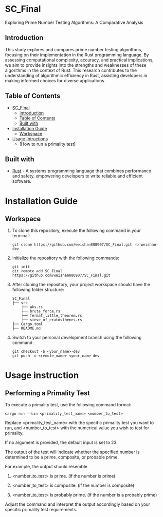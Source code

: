 # SC_Final
Exploring Prime Number Testing Algorithms: A Comparative Analysis

## Introduction

This study explores and compares prime number testing algorithms, focusing on their implementation in the Rust programming language. By assessing computational complexity, accuracy, and practical implications, we aim to provide insights into the strengths and weaknesses of these algorithms in the context of Rust. This research contributes to the understanding of algorithmic efficiency in Rust, assisting developers in making informed choices for diverse applications.

## Table of Contents

- [SC_Final](#SC_Final)
    - [Introduction](#introduction)
    - [Table of Contents](#table-of-contents)
    - [Built with](#built-with)
- [Installation Guide](#installation-guide)
    - [Workspace](#workspace)
- [Usage Intructions](#usage-instructions)
    - [How to run a primality test]


## Built with
* [Rust](https://www.rust-lang.org) - A systems programming language that combines performance and safety, empowering developers to write reliable and efficient software.

# Installation Guide

## Workspace
1. To clone this repository, execute the following command in your terminal:
    ```
    git clone https://github.com/weishan880907/SC_Final.git -b weishan-dev
    ```


2. Initialize the repository with the following commands:
    ```
    git init
    git remote add SC_Final https://github.com/weishan880907/SC_Final.git
    ```


3. After cloning the repository, your project workspace should have the following folder structure:
    ```
    SC_Final 
    ├── src
        ├── aks.rs
        ├── brute_force.rs
        ├── fermat_little_theorem.rs
        ├── sieve_of_eratosthenes.rs
    ├── Cargo.toml
    ├── README.md
    ```
    
4. Switch to your personal development branch using the following command:
    ```
    git checkout -b <your_name>-dev
    git push -u <remote_name> <your_name-dev
    ```

# Usage instruction

## Performing a Primality Test
To execute a primality test, use the following command format: 

    cargo run --bin <primality_test_name> <number_to_test>
    
Replace <primality_test_name> with the specific primality test you want to run, and <number_to_test> with the numerical value you wish to test for primality.

If no argument is provided, the default input is set to 23.

The output of the test will indicate whether the specified number is determined to be a prime, composite, or probable prime.

For example, the output should resemble:

1. <number_to_test> is prime. (if the number is prime)

2. <number_to_test> is composite. (if the number is composite)

3. <number_to_test> is probably prime. (if the number is a probably prime)

Adjust the command and interpret the output accordingly based on your specific primality test requirements.